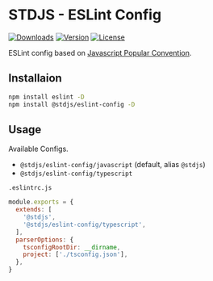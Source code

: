 # STDJS - ESLint Config

[![Downloads](https://img.shields.io/npm/dt/@stdjs/eslint-config.svg?style=flat-square)](https://npmcharts.com/compare/@stdjs/eslint-config?minimal=true)
[![Version](https://img.shields.io/npm/v/@stdjs/eslint-config.svg?style=flat-square)](https://www.npmjs.com/package/@stdjs/eslint-config)
[![License](https://img.shields.io/npm/l/@stdjs/eslint-config.svg?style=flat-square)](https://www.npmjs.com/package/@stdjs/eslint-config)

ESLint config based on [Javascript Popular Convention](http://sideeffect.kr/popularconvention#javascript).

## Installaion

```bash
npm install eslint -D
npm install @stdjs/eslint-config -D
```

## Usage

Available Configs.

- `@stdjs/eslint-config/javascript` (default, alias `@stdjs`)
- `@stdjs/eslint-config/typescript`

`.eslintrc.js`

```js
module.exports = {
  extends: [
    '@stdjs',
    '@stdjs/eslint-config/typescript',
  ],
  parserOptions: {
    tsconfigRootDir: __dirname,
    project: ['./tsconfig.json'],
  },
}
```
